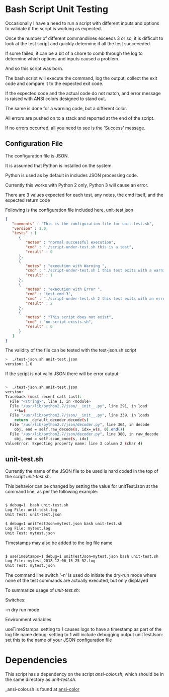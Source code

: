
# Bash Script Unit Testing

Occasionally I have a need to run a script with different inputs and options to validate if the script is working as expected.

Once the number of different commandlines exceeds 3 or so, it is difficult to look at the test script and quickly determine if all the test succeeeded.

If some failed, it can be a bit of a chore to comb through the log to determine which options and inputs caused a problem.

And so this script was born.

The bash script will execute the command, log the output, collect the exit code and compare it to the expected exit code.

If the expected code and the actual code do not match, and error message is raised with ANSI colors designed to stand out.

The same is done for a warning code, but a different color.

All errors are pushed on to a stack and reported at the end of the script.

If no errors occurred, all you need to see is the 'Success' message.


## Configuration File

The configuration file is JSON.

It is assumed that Python is installed on the system.

Python is used as by default in includes JSON processing code.

Currently this works with Python 2 only, Python 3 will cause an error.

There are 3 values expected for each test, any notes, the cmd itself, and the expected return code

Following is the configuration file included here, unit-test.json

```json
{
   "comments" : "This is the configuration file for unit-test.sh",
   "version" : 1.0,
   "tests" : [
      {
         "notes" : "normal successful execution",
         "cmd" : "./script-under-test.sh this is a test",
         "result" : 0
      },
      {
         "notes" : "execution with Warning ",
         "cmd" : "./script-under-test.sh 1 this test exits with a warning",
         "result" : 1
      },
      {
         "notes" : "execution with Error ",
         "cmd" : "test-cmd-3",
         "cmd" : "./script-under-test.sh 2 this test exits with an error",
         "result" : 2
      },
      {
         "notes" : "This script does not exist",
         "cmd" : "no-script-exists.sh",
         "result" : 0
      }
   ]
}
```

The validity of the file can be tested with the test-json.sh script

```bash
>  ./test-json.sh unit-test.json
version: 1.0
```

If the script is not valid JSON there will be error output:

```bash

>  ./test-json.sh unit-test.json
version:
Traceback (most recent call last):
  File "<string>", line 1, in <module>
  File "/usr/lib/python2.7/json/__init__.py", line 291, in load
    **kw)
  File "/usr/lib/python2.7/json/__init__.py", line 339, in loads
    return _default_decoder.decode(s)
  File "/usr/lib/python2.7/json/decoder.py", line 364, in decode
    obj, end = self.raw_decode(s, idx=_w(s, 0).end())
  File "/usr/lib/python2.7/json/decoder.py", line 380, in raw_decode
    obj, end = self.scan_once(s, idx)
ValueError: Expecting property name: line 3 column 2 (char 4)

```

## unit-test.sh

Currently the name of the JSON file to be used is hard coded in the top of the script _unit-test.sh_.

This behavior can be changed by setting the value for unitTestJson at the command line, as per the following example:

```bash

$ debug=1  bash unit-test.sh
Log File: unit-test.log
Unit Test: unit-test.json

$ debug=1 unitTestJson=mytest.json bash unit-test.sh
Log File: mytest.log
Unit Test: mytest.json

```
Timestamps may also be added to the log file name

```bash

$ useTimeStamps=1 debug=1 unitTestJson=mytest.json bash unit-test.sh
Log File: mytest_2018-12-06_15-25-52.log
Unit Test: mytest.json

```

The command line switch '-n' is used do initiate the dry-run mode where none of the test commands are actually executed, but only displayed

To summarize usage of _unit-test.sh_:

Switches:

 -n dry run mode

Environment variables

 useTimeStamps: setting to 1 causes logs to have a timestamp as part of the log file name
         debug: setting to 1 will include debugging output
  unitTestJson: set this to the name of your JSON configuration file


# Dependencies

This script has a dependency on the script _ansi-color.sh_, which  should be in the same directory as _unit-test.sh_.

_ansi-color.sh is found at [ansi-color](https://github.com/jkstill/ansi-colors)








